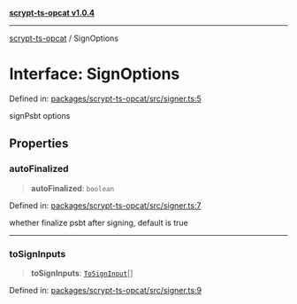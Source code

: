 [**scrypt-ts-opcat v1.0.4**](../README.md)

***

[scrypt-ts-opcat](../README.md) / SignOptions

# Interface: SignOptions

Defined in: [packages/scrypt-ts-opcat/src/signer.ts:5](https://github.com/OPCAT-Labs/ts-tools/blob/528986f3e4ac436a160988491680cf191c0bf231/packages/scrypt-ts-opcat/src/signer.ts#L5)

signPsbt options

## Properties

### autoFinalized

> **autoFinalized**: `boolean`

Defined in: [packages/scrypt-ts-opcat/src/signer.ts:7](https://github.com/OPCAT-Labs/ts-tools/blob/528986f3e4ac436a160988491680cf191c0bf231/packages/scrypt-ts-opcat/src/signer.ts#L7)

whether finalize psbt after signing, default is true

***

### toSignInputs

> **toSignInputs**: [`ToSignInput`](ToSignInput.md)[]

Defined in: [packages/scrypt-ts-opcat/src/signer.ts:9](https://github.com/OPCAT-Labs/ts-tools/blob/528986f3e4ac436a160988491680cf191c0bf231/packages/scrypt-ts-opcat/src/signer.ts#L9)

